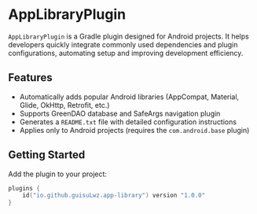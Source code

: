 # AppLibraryPlugin

`AppLibraryPlugin` is a Gradle plugin designed for Android projects. It helps developers quickly integrate commonly used dependencies and plugin configurations, automating setup and improving development efficiency.

## Features

- Automatically adds popular Android libraries (AppCompat, Material, Glide, OkHttp, Retrofit, etc.)
- Supports GreenDAO database and SafeArgs navigation plugin
- Generates a `README.txt` file with detailed configuration instructions
- Applies only to Android projects (requires the `com.android.base` plugin)

## Getting Started

Add the plugin to your project:

```kotlin
plugins {
    id("io.github.guisuLwz.app-library") version "1.0.0"
}
